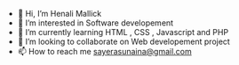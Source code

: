 - 👋 Hi, I’m Henali Mallick
- 👀 I’m interested in Software developement
- 🌱 I’m currently learning HTML , CSS , Javascript and PHP
- 💞️ I’m looking to collaborate on Web developement project
- 📫 How to reach me sayerasunaina@gmail.com

<!---
99Naina99/99Naina99 is a ✨ special ✨ repository because its `README.md` (this file) appears on your GitHub profile.
You can click the Preview link to take a look at your changes.
--->
